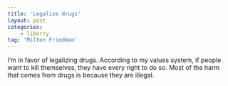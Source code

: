 ```yaml
---
title: 'Legalize drugs'
layout: post
categories:
    - liberty
tag: 'Milton Friedman'
---
```


I’m in favor of legalizing drugs. According to my values system, if people want to kill themselves, they have every right to do so. Most of the harm that comes from drugs is because they are illegal.